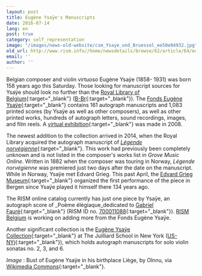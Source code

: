 ```yaml
---
layout: post
title: Eugène Ysaÿe's Manuscripts
date: 2016-07-14
lang: en
post: true
category: self_representation
image: "/images/news-old-website/csm_Ysaye_und_Bruessel_ee50e04932.jpg"
old_url: http://www.rism.info//home/newsdetails/browse/62/article/64/eugene-ysayes-manuscripts.html
email: ''
author: ''
---
```


Belgian composer and violin virtuoso Eugène Ysaÿe (1858- 1931) was born 158 years ago this Saturday. Those looking for manuscript sources for Ysaÿe should look no further than the [Royal Library of Belgium](http://www.kbr.be/){:target="_blank"} ([B-Br](https://opac.rism.info/search?View=rism&siglum=B-Br){:target="_blank"}). The [Fonds Eugène Ysaÿe](http://www.kbr.be/collections/musique/patrimoine/fonds/ysaye_fr.html){:target="_blank"} contains 161 autograph manuscripts and 1,083 printed scores (by Ysaÿe as well as other composers), as well as other printed works, hundreds of autograph letters, sound recordings, images, and film reels. A [virtual exhibition](http://ysaye.kbr.be/){:target="_blank"} was made in 2008.

The newest addition to the collection arrived in 2014, when the Royal Library acquired the autograph manuscript of [_Légende norvégienne_](/rediscovered/2014/04/11/légende-norvégienne-unknown-work-by-the-belgian.html){:target="_blank"}. This work had previously been completely unknown and is not listed in the composer's works list in _Grove Music Online_. Written in 1882 when the composer was touring in Norway, _Légende norvégienne_ was premiered just two days after the date on the manuscript. While in Norway, Ysaÿe met Edvard Grieg. This past April, the [Edvard Grieg Museum](http://griegmuseum.no/en/concerts/norwegian-legend){:target="_blank"} organized the first performance of the piece in Bergen since Ysaÿe played it himself there 134 years ago.

The RISM online catalog currently has just one piece by Ysaÿe, an autograph score of _Poème élégiaque_dedicated to [Gabriel Fauré](https://opac.rism.info/search?View=rism&author=Gabriel+Faur%C3%A9){:target="_blank"} (RISM ID no. [700011088](https://opac.rism.info/search?id=700011088){:target="_blank"}). [RISM Belgium](/workgroups/belgium-rism-belgium.html) is working on adding more from the Fonds Eugène Ysaÿe.

Another significant collection is the [Eugène Ysaÿe Collection](https://www.juilliard.edu/school/library-and-archives/special-collections){:target="_blank"} at The Juilliard School in New York ([US-NYj](https://opac.rism.info/search?View=rism&siglum=US-NYj){:target="_blank"}), which holds autograph manuscripts for solo violin sonatas no. 2, 3, and 6.

_Image_
: Bust of Eugène Ysaÿe in his birthplace Liège, by Olnnu, via [Wikimedia Commons](https://de.wikipedia.org/wiki/Datei:Eug%C3%A8ne_Ysaye_a_Li%C3%A8ge.jpg){:target="_blank"}.


